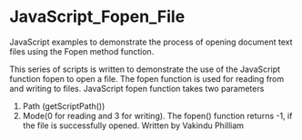 # JavaScript_Fopen_File
JavaScript examples to demonstrate the process of opening document text files using the Fopen method function.

This series of scripts is written to demonstrate the use of the JavaScript function fopen to open a file.
The fopen function is used for reading from and writing to files.
JavaScript fopen function takes two parameters 
1. Path (getScriptPath()) 
2. Mode(0 for reading and 3 for writing).
The fopen() function returns -1, if the file is successfully opened. 
Written by Vakindu Philliam
